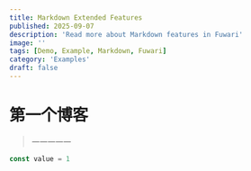```yaml
---
title: Markdown Extended Features
published: 2025-09-07
description: 'Read more about Markdown features in Fuwari'
image: ''
tags: [Demo, Example, Markdown, Fuwari]
category: 'Examples'
draft: false 
---
```

# 第一个博客
> 一一一一一
```js
const value = 1

```